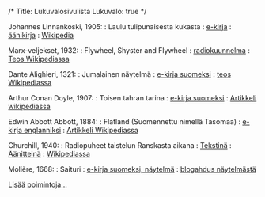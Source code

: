 /*
Title: Lukuvalosivulista
Lukuvalo: true
*/

Johannes Linnankoski, 1905:
:    Laulu tulipunaisesta kukasta
:    [e-kirja](http://www.gutenberg.org/ebooks/12780)
:    [äänikirja](https://librivox.org/laulu-tulipunaisesta-kukasta-by-johannes-linnankoski/)
:    [Wikipedia](https://fi.wikipedia.org/wiki/Laulu_tulipunaisesta_kukasta_(romaani))

Marx-veljekset, 1932:
:    Flywheel, Shyster and Flywheel
:    [radiokuunnelma](https://archive.org/details/otr_flywheelshysterflywheel)
:    [Teos Wikipediassa](https://fi.wikipedia.org/wiki/Flywheel,_Shyster_and_Flywheel)

Dante Alighieri, 1321:
:    Jumalainen näytelmä
:    [e-kirja suomeksi](https://www.gutenberg.org/ebooks/12546)
:    [teos Wikipediassa](https://fi.wikipedia.org/wiki/Jumalainen_n%C3%A4ytelm%C3%A4)

Arthur Conan Doyle, 1907:
:    Toisen tahran tarina
:    [e-kirja suomeksi](http://www.gutenberg.org/ebooks/45335)
:    [Artikkeli wikipediassa](https://fi.wikipedia.org/wiki/Toinen_tahra)

Edwin Abbott Abbott, 1884:
:    Flatland (Suomennettu nimellä Tasomaa)
:    [e-kirja englanniksi](http://www.gutenberg.org/ebooks/201)
:    [Artikkeli Wikipediassa](https://fi.wikipedia.org/wiki/Tasomaa)

Churchill, 1940:
:    Radiopuheet taistelun Ranskasta aikana
:    [Tekstinä](http://www.winstonchurchill.org/learn/speeches/speeches-of-winston-churchill)
:    [Äänitteinä](http://www.fiftiesweb.com/great-speeches.htm)
:    [Wikipediassa](https://en.wikipedia.org/wiki/We_shall_fight_on_the_beaches)

Molière, 1668:
:    Saituri
:    [e-kirja suomeksi, näytelmä](http://www.gutenberg.org/ebooks/45649)
:    [blogahdus näytelmästä ](http://jamislibrary.blogspot.fi/2012/03/moliere-saituri.html)

[Lisää poimintoja...](./Lukuvalo)